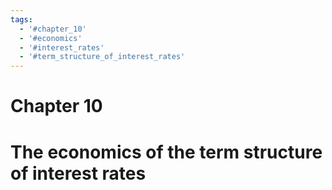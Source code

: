 ```yaml
---
tags:
  - '#chapter_10'
  - '#economics'
  - '#interest_rates'
  - '#term_structure_of_interest_rates'
---
```

# Chapter 10  

# The economics of the term structure of interest rates  
